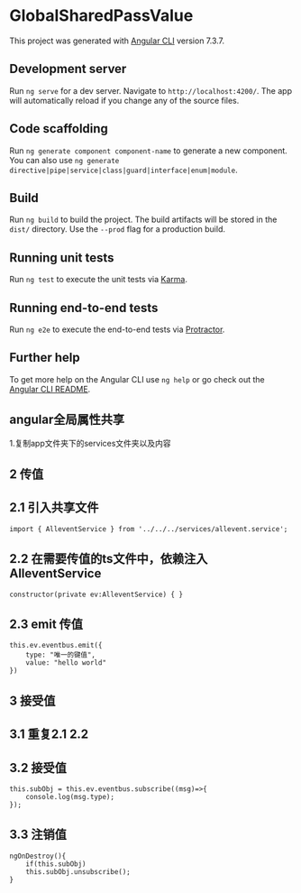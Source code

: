 # GlobalSharedPassValue

This project was generated with [Angular CLI](https://github.com/angular/angular-cli) version 7.3.7.

## Development server

Run `ng serve` for a dev server. Navigate to `http://localhost:4200/`. The app will automatically reload if you change any of the source files.

## Code scaffolding

Run `ng generate component component-name` to generate a new component. You can also use `ng generate directive|pipe|service|class|guard|interface|enum|module`.

## Build

Run `ng build` to build the project. The build artifacts will be stored in the `dist/` directory. Use the `--prod` flag for a production build.

## Running unit tests

Run `ng test` to execute the unit tests via [Karma](https://karma-runner.github.io).

## Running end-to-end tests

Run `ng e2e` to execute the end-to-end tests via [Protractor](http://www.protractortest.org/).

## Further help

To get more help on the Angular CLI use `ng help` or go check out the [Angular CLI README](https://github.com/angular/angular-cli/blob/master/README.md).


## angular全局属性共享
1.复制app文件夹下的services文件夹以及内容
## 2 传值
## 2.1 引入共享文件
    import { AlleventService } from '../../../services/allevent.service';
## 2.2  在需要传值的ts文件中，依赖注入AlleventService
    constructor(private ev:AlleventService) { }
## 2.3  emit 传值
    this.ev.eventbus.emit({
        type: "唯一的键值",
        value: "hello world"
    })
## 3 接受值
## 3.1 重复2.1 2.2
## 3.2 接受值
    this.subObj = this.ev.eventbus.subscribe((msg)=>{
        console.log(msg.type);
    });
## 3.3 注销值
    ngOnDestroy(){
        if(this.subObj)
        this.subObj.unsubscribe();
    }
